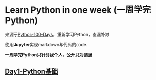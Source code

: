 # Learn Python in one week (一周学完Python)

来源于[Python-100-Days](https://github.com/jackfrued/Python-100-Days)，重新学习Python，查漏补缺

使用**Jupyter**实现markdown与代码的code.

**一周学完Python只针对我个人，公开只为装逼**

## [Day1-Python基础](./Day1) 